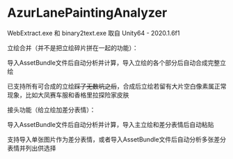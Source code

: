 # AzurLanePaintingAnalyzer
WebExtract.exe 和 binary2text.exe 取自 Unity64 - 2020.1.6f1

立绘合并（并不是把立绘碎片拼在一起的功能）：

导入AssetBundle文件后自动分析并计算，导入立绘的各个部分后自动合成完整立绘

已支持所有可合成的立绘<del>踩了无数坑之后</del>，合成后立绘若留有大片空白像素属正常现象，比如大凤赛车服和香格里拉探险家皮肤


接头功能（给立绘加差分表情）：

导入AssetBundle文件后自动分析并计算，导入主立绘和差分表情后自动粘贴

支持导入单张图片作为差分表情，或者导入AssetBundle文件后自动分析多张差分表情并列出供选择
